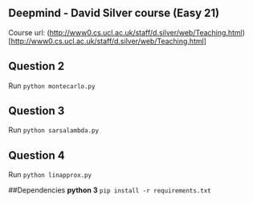 ## Deepmind - David Silver course (Easy 21)

Course url: (http://www0.cs.ucl.ac.uk/staff/d.silver/web/Teaching.html)[http://www0.cs.ucl.ac.uk/staff/d.silver/web/Teaching.html]

## Question 2
Run `python montecarlo.py`

## Question 3
Run `python sarsalambda.py`

## Question 4
Run `python linapprox.py`

##Dependencies
**python 3**
`pip install -r requirements.txt`